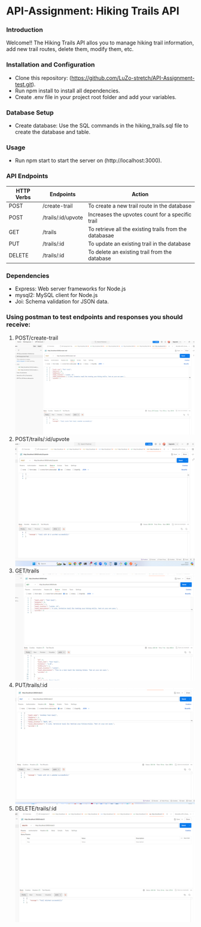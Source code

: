 # API-Assignment: Hiking Trails API

### Introduction
Welcome!! The Hiking Trails API allos you to manage hiking trail information, add new trail routes, delete them, modify them, etc. 

### Installation and Configuration
* Clone this repository: (https://github.com/LuZo-stretch/API-Assignment-test.git).
* Run npm install to install all dependencies.
* Create .env file in your project root folder and add your variables. 

### Database Setup
* Create database: Use the SQL commands in the hiking_trails.sql file to create the database and table.

### Usage
* Run npm start to start the server on (http://localhost:3000).

### API Endpoints
| HTTP Verbs | Endpoints | Action
| --- | --- | --- |
| POST | /create-trail | To create a new trail route in the database |
| POST | /trails/:id/upvote | Increases the upvotes count for a specific trail |
| GET | /trails | To retrieve all the existing trails from the databasae |
| PUT | /trails/:id | To update an existing trail in the database |
| DELETE | /trails/:id | To delete an existing trail from the database |

### Dependencies
* Express: Web server frameworks for Node.js
* mysql2: MySQL client for Node.js
* Joi: Schema validation for JSON data.

### Using postman to test endpoints and responses you should receive:
1. POST/create-trail
![Create trail](assets\post_create.png)
2. POST/trails/:id/upvote
![Upvote trail](assets\post_upvote.png)
3. GET/trails
![Get trails](assets\get.png)
4. PUT/trails/:id
![Update trail](assets\put.png)
5. DELETE/trails/:id
![Delete trail](assets\delete.png)
